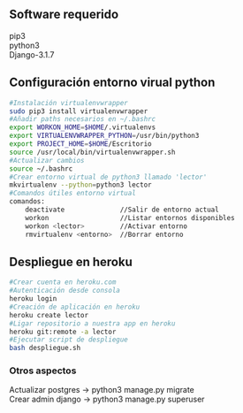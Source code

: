 ## Software requerido  
pip3  
python3    
Django-3.1.7    


## Configuración entorno virual python

```bash 
#Instalación virtualenvwrapper
sudo pip3 install virtualenvwrapper
#Añadir paths necesarios en ~/.bashrc
export WORKON_HOME=$HOME/.virtualenvs
export VIRTUALENVWRAPPER_PYTHON=/usr/bin/python3
export PROJECT_HOME=$HOME/Escritorio
source /usr/local/bin/virtualenvwrapper.sh
#Actualizar cambios
source ~/.bashrc
#Crear entorno virtual de python3 llamado 'lector'
mkvirtualenv --python=python3 lector
#Comandos útiles entorno virtual
comandos:
    deactivate              //Salir de entorno actual
    workon                  //Listar entornos disponibles
    workon <lector>         //Activar entorno
    rmvirtualenv <entorno>  //Borrar entorno
```
## Despliegue en heroku
```bash
#Crear cuenta en heroku.com
#Autenticación desde consola
heroku login
#Creación de aplicación en heroku
heroku create lector
#Ligar repositorio a nuestra app en heroku
heroku git:remote -a lector
#Ejecutar script de despliegue
bash despliegue.sh
```  
### Otros aspectos  
Actualizar postgres -> python3 manage.py migrate  
Crear admin django -> python3 manage.py superuser  

